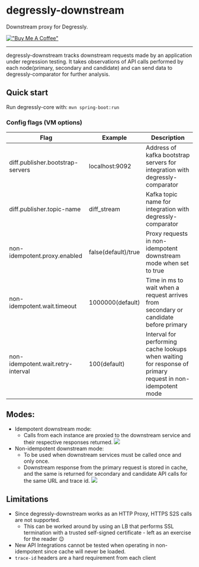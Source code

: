 # degressly-downstream
Downstream proxy for Degressly.

[!["Buy Me A Coffee"](https://www.buymeacoffee.com/assets/img/custom_images/orange_img.png)](https://www.buymeacoffee.com/daniyaalk)

---

degressly-downstream tracks downstream requests made by an application under regression testing.
It takes observations of API calls performed by each node(primary, secondary and candidate) and can send data to degressly-comparator for further analysis.

## Quick start

Run degressly-core with:
```mvn spring-boot:run```

### Config flags (VM options)

| Flag                               | Example             | Description                                                                                               |
|------------------------------------|---------------------|-----------------------------------------------------------------------------------------------------------|
| diff.publisher.bootstrap-servers   | localhost:9092      | Address of kafka bootstrap servers for integration with degressly-comparator                              |
| diff.publisher.topic-name          | diff_stream         | Kafka topic name for integration with degressly-comparator                                                |
| non-idempotent.proxy.enabled       | false(default)/true | Proxy requests in non-idempotent downstream mode when set to true                                         |
| non-idempotent.wait.timeout        | 1000000(default)    | Time in ms to wait when a request arrives from secondary or candidate before primary                      |
| non-idempotent.wait.retry-interval | 100(default)        | Interval for performing cache lookups when waiting for response of primary request in non-idempotent mode |


## Modes:
* Idempotent downstream mode:
  * Calls from each instance are proxied to the downstream service and their respective responses returned.
  ![](images/idempotent-request.png)
* Non-idempotent downstream mode:
  * To be used when downstream services must be called once and only once.
  * Downstream response from the primary request is stored in cache, and the same is returned for secondary and candidate API calls for the same URL and trace id.
  ![](images/non-idempotent-request.png)



## Limitations

* Since degressly-downstream works as an HTTP Proxy, HTTPS S2S calls are not supported. 
  * This can be worked around by using an LB that performs SSL termination with a trusted self-signed certificate - left as an exercise for the reader 😉
* New API Integrations cannot be tested when operating in non-idempotent since cache will never be loaded.
* `trace-id` headers are a hard requirement from each client
